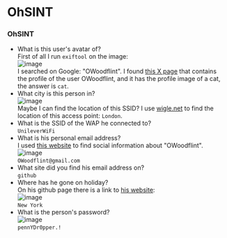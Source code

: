 # OhSINT

### OhSINT
- What is this user's avatar of?<br />
First of all I run `exiftool` on the image:<br />
![image](https://github.com/user-attachments/assets/3d508b37-cf5d-47d6-8a56-4282b1f70d3f)<br />
I searched on Google: "OWoodflint". I found [this X page](https://x.com/OWoodflint/photo) that contains the profile of the user OWoodflint, and it has the profile image of a cat, the answer is `cat`.
- What city is this person in?<br />
![image](https://github.com/user-attachments/assets/37cd16d9-ec52-42ea-b0da-a5133af9cd91)<br />
Maybe I can find the location of this SSID? I use [wigle.net](https://wigle.net/) to find the location of this access point: `London`.
- What is the SSID of the WAP he connected to?<br />`UnileverWiFi`
- What is his personal email address?<br />
I used [this website](https://www.social-searcher.com/social-buzz/?q5=OWoodflint) to find social information about "OWoodflint".<br />
![image](https://github.com/user-attachments/assets/7f678a1c-75e7-4eee-92da-c1f3a13ae42b)<br />
`OWoodflint@gmail.com`
- What site did you find his email address on?<br /> `github`
- Where has he gone on holiday?<br />
On his github page there is a link to [his website](https://oliverwoodflint.wordpress.com/):<br />
![image](https://github.com/user-attachments/assets/68f41e1a-910d-40e2-ada4-14a95532303e)<br />
`New York`
- What is the person's password?<br />
![image](https://github.com/user-attachments/assets/f7b1c676-0e5a-4994-9671-7d880ff69369)<br />
`pennYDr0pper.!`
